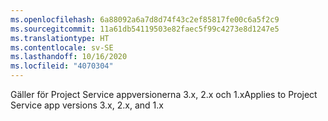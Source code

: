 ```yaml
---
ms.openlocfilehash: 6a88092a6a7d8d74f43c2ef85817fe00c6a5f2c9
ms.sourcegitcommit: 11a61db54119503e82faec5f99c4273e8d1247e5
ms.translationtype: HT
ms.contentlocale: sv-SE
ms.lasthandoff: 10/16/2020
ms.locfileid: "4070304"
---
```

<span data-ttu-id="29781-101">Gäller för Project Service appversionerna 3.x, 2.x och 1.x</span><span class="sxs-lookup"><span data-stu-id="29781-101">Applies to Project Service app versions 3.x, 2.x, and 1.x</span></span>
